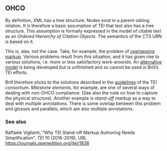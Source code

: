 ## OHCO

By definition, XML has a tree structure. Nodes exist in a parent-sibling relation. It is therefore a basic assumption of TEI that text also has a tree structure. This assumption is formally expressed in the model of citable text as an _Ordered Hierarchy of Citation Objects_. The semantics of the CTS URN is based on it.

This is, alas, not the case. Take, for example, the problem of [overlapping markup](https://en.wikipedia.org/wiki/Overlapping_markup). Various problems result from this situation, and it has given rise to various solutions, i.e. more or less satisfactory work-arounds. An [alternative model](https://www.balisage.net/Proceedings/vol19/print/Dekker01/BalisageVol19-Dekker01.html) is being developed but is unfinished and so cannot be used in Brill’s TEI efforts. 

Brill therefore sticks to the solutions described in the [guidelines](http://www.tei-c.org/release/doc/tei-p5-doc/en/html/NH.html) of the TEI consortium. _Milestone elements_, for example, are one of several ways of dealing with non-OHCO compliance. (See also the note on how to capture the physical structure). Another example is _stand-off markup_ as a way to deal with multiple annotations. There is some overlap between this problem and glosses and parallels, which are also multiple annotations.

### See also
Raffaele Viglianti, "Why TEI Stand-off Markup Authoring Needs Simplification", _TEI_ 10 (2016-2019), URL https://journals.openedition.org/jtei/1838
